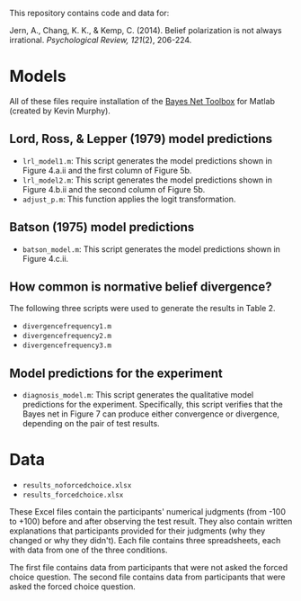 This repository contains code and data for:

Jern, A., Chang, K. K., & Kemp, C. (2014). Belief polarization is not always irrational. *Psychological Review, 121*(2), 206-224.

# Models

All of these files require installation of the [Bayes Net Toolbox](https://code.google.com/p/bnt/) for Matlab (created by Kevin Murphy).

## Lord, Ross, & Lepper (1979) model predictions

* `lrl_model1.m`: This script generates the model predictions shown in Figure 4.a.ii and the first column of Figure 5b.
* `lrl_model2.m`: This script generates the model predictions shown in Figure 4.b.ii and the second column of Figure 5b.
* `adjust_p.m`: This function applies the logit transformation.

## Batson (1975) model predictions

* `batson_model.m`: This script generates the model predictions shown in Figure 4.c.ii.

## How common is normative belief divergence?

The following three scripts were used to generate the results in Table 2.

* `divergencefrequency1.m`
* `divergencefrequency2.m`
* `divergencefrequency3.m`

## Model predictions for the experiment

* `diagnosis_model.m`: This script generates the qualitative model predictions for the experiment. Specifically, this script verifies that the Bayes net in Figure 7 can produce either convergence or divergence, depending on the pair of test results.

# Data

* `results_noforcedchoice.xlsx`
* `results_forcedchoice.xlsx`

These Excel files contain the participants' numerical judgments (from -100 to +100) before and after observing the test result. They also contain written explanations that participants provided for their judgments (why they changed or why they didn't). Each file contains three spreadsheets, each with data from one of the three conditions.

The first file contains data from participants that were not asked the forced choice question. The second file contains data from participants that were asked the forced choice question.